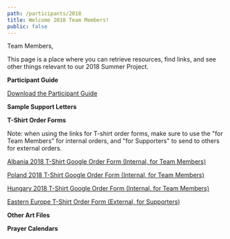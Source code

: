 ```yaml
---
path: /participants/2018
title: Welcome 2018 Team Members!
public: false
---
```

Team Members, 

This page is a place where you can retrieve resources, find links, and see other things relevant to our 2018 Summer Project. 

**Participant Guide**

[Download the Participant Guide](/files/albania_plus_2018_participant_guide_3.27.2018.pdf)

**Sample Support Letters**


**T-Shirt Order Forms**

Note: when using the links for T-shirt order forms, make sure to use the "for Team Members" for internal orders, and "for Supporters" to send to others for external orders.

[Albania 2018 T-Shirt Google Order Form (Internal, for Team Members)](https://docs.google.com/forms/d/1131BWBnnkSpqnuNZ6e40DTmHSzUyQ6o4XDNiCEmUYec/viewform?edit_requested=true)

[Poland 2018 T-Shirt Google Order Form (Internal, for Team Members)](https://docs.google.com/forms/d/10uFAZRqV4OIb6h13zEe2LYpQ7t0n6RqkE9uazIwg_HA/viewform?edit_requested=true)

[Hungary 2018 T-Shirt Google Order Form (Internal, for Team Members)](https://docs.google.com/forms/d/1Uj4y2K0QU9ZlxhhPiGwx9qao5byKUfnmYU5B8C5QWo4/viewform?edit_requested=true)

[Eastern Europe T-Shirt Order Form (External, for Supporters)](https://docs.google.com/forms/d/1yYPd3C062VWM6qBzY-eE2beNDXOzcU1z8lJjBejJiwk/viewform?edit_requested=true)

**Other Art Files**

**Prayer Calendars**
